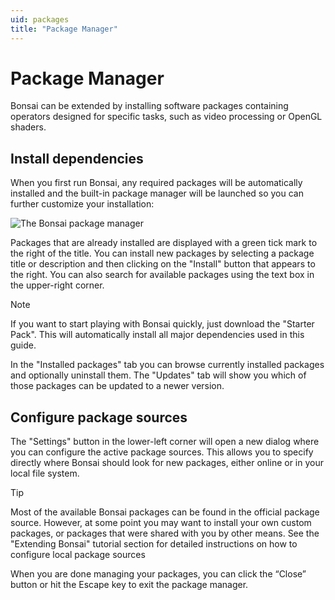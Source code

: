 ```yaml
---
uid: packages
title: "Package Manager"
---
```


# Package Manager

Bonsai can be extended by installing software packages containing operators designed for specific tasks, such as video processing or OpenGL shaders.

## Install dependencies

When you first run Bonsai, any required packages will be automatically installed and the built-in package manager will be launched so you can further customize your installation:

![The Bonsai package manager](~/images/packagemanager.png)

Packages that are already installed are displayed with a green tick mark to the right of the title. You can install new packages by selecting a package title or description and then clicking on the "Install" button that appears to the right. You can also search for available packages using the text box in the upper-right corner.

> [!Note]
> If you want to start playing with Bonsai quickly, just download the "Starter Pack". This will automatically install all major dependencies used in this guide.

In the "Installed packages" tab you can browse currently installed packages and optionally uninstall them. The "Updates" tab will show you which of those packages can be updated to a newer version.

## Configure package sources 

The "Settings" button in the lower-left corner will open a new dialog where you can configure the active package sources. This allows you to specify directly where Bonsai should look for new packages, either online or in your local file system.

> [!Tip]
> Most of the available Bonsai packages can be found in the official package source. However, at some point you may want to install your own custom packages, or packages that were shared with you by other means. See the "Extending Bonsai" tutorial section for detailed instructions on how to configure local package sources

When you are done managing your packages, you can click the “Close” button or hit the Escape key to exit the package manager.